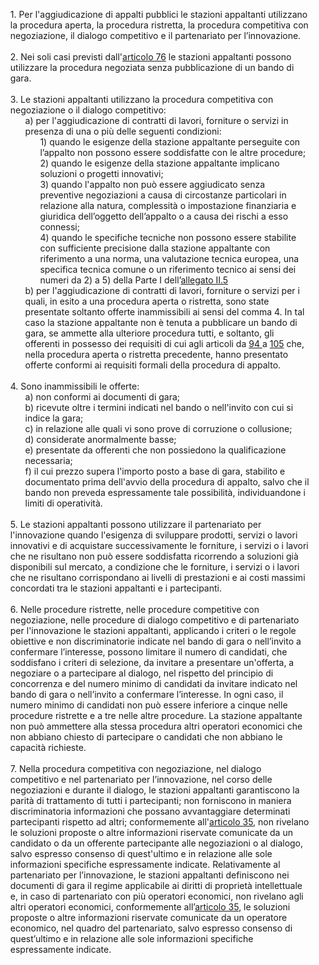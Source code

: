 <ul style="list-style-type: none;"> 
    <li>1. Per l'aggiudicazione di appalti pubblici le stazioni appaltanti utilizzano la procedura aperta, la procedura ristretta, la procedura competitiva con negoziazione, il dialogo competitivo e il partenariato per l’innovazione. </li></br>
    <li>2. Nei soli casi previsti dall'<a href="/articolo-76/1">articolo 76</a> le stazioni appaltanti possono utilizzare la procedura negoziata senza pubblicazione di un bando di gara.</li></br>
    <li>3. Le stazioni appaltanti utilizzano la procedura competitiva con negoziazione o il dialogo competitivo:
        <ul class="alist" style="list-style-type: none;">
           <li>a) per l'aggiudicazione di contratti di lavori, forniture o servizi in presenza di una o più delle seguenti condizioni:
                <ul style="list-style-type: none;">
                    <li>1) quando le esigenze della stazione appaltante perseguite con l’appalto non possono essere soddisfatte con le altre procedure;</li>
                    <li>2) quando le esigenze della stazione appaltante implicano soluzioni o progetti innovativi;</li>
                    <li>3) quando l'appalto non può essere aggiudicato senza preventive negoziazioni a causa di circostanze particolari in relazione alla natura, complessità o impostazione finanziaria e giuridica dell’oggetto dell’appalto o a causa dei rischi a esso connessi;</li>
                    <li>4) quando le specifiche tecniche non possono essere stabilite con sufficiente precisione dalla stazione appaltante con riferimento a una norma, una valutazione tecnica europea, una specifica tecnica comune o un riferimento tecnico ai sensi dei numeri da 2) a 5) della Parte I dell’<a href="/section/attachment-2-5/1">allegato II.5</a></li>
                </ul>
           </li>
           <li>b) per l'aggiudicazione di contratti di lavori, forniture o servizi per i quali, in esito a una procedura aperta o ristretta, sono state presentate soltanto offerte inammissibili ai sensi del comma 4. In tal caso la stazione appaltante non è tenuta a pubblicare un bando di gara, se ammette alla ulteriore procedura tutti, e soltanto, gli offerenti in possesso dei requisiti di cui agli articoli da <a href="/articolo-94/1">94 </a> a <a href="/articolo-105/1">105</a> che, nella procedura aperta o ristretta precedente, hanno presentato offerte conformi ai requisiti formali della procedura di appalto.</li>
        </ul>
    </li></br>
    <li>4. Sono inammissibili le offerte:  
        <ul class="alist" style="list-style-type: none;">
            <li>a) non conformi ai documenti di gara;</li>
            <li>b) ricevute oltre i termini indicati nel bando o nell'invito con cui si indice la gara;</li>
            <li>c) in relazione alle quali vi sono prove di corruzione o collusione;</li>
            <li>d) considerate anormalmente basse;</li>
            <li>e) presentate da offerenti che non possiedono la qualificazione necessaria;</li>
            <li>f) il cui prezzo supera l'importo posto a base di gara, stabilito e documentato prima dell'avvio della procedura di appalto, salvo che il bando non preveda espressamente tale possibilità, individuandone i limiti di operatività.</li>
        </ul>
    </li></br>
    <li>5. Le stazioni appaltanti possono utilizzare il partenariato per l'innovazione quando l'esigenza di sviluppare prodotti, servizi o lavori innovativi e di acquistare successivamente le forniture, i servizi o i lavori che ne risultano non può essere soddisfatta ricorrendo a soluzioni già disponibili sul mercato, a condizione che le forniture, i servizi o i lavori che ne risultano corrispondano ai livelli di prestazioni e ai costi massimi concordati tra le stazioni appaltanti e i partecipanti.</li></br>
    <li>6. Nelle procedure ristrette, nelle procedure competitive con negoziazione, nelle procedure di dialogo competitivo e di partenariato per l'innovazione le stazioni appaltanti, applicando i criteri o le regole obiettive e non discriminatorie indicate nel bando di gara o nell’invito a confermare l’interesse, possono limitare il numero di candidati, che soddisfano i criteri di selezione, da invitare a presentare un'offerta, a negoziare o a partecipare al dialogo, nel rispetto del principio di concorrenza e del numero minimo di candidati da invitare indicato nel bando di gara o nell’invito a confermare l’interesse. In ogni caso, il numero minimo di candidati non può essere inferiore a cinque nelle procedure ristrette e a tre nelle altre procedure. La stazione appaltante non può ammettere alla stessa procedura altri operatori economici che non abbiano chiesto di partecipare o candidati che non abbiano le capacità richieste.</li></br>
    <li>7. Nella procedura competitiva con negoziazione, nel dialogo competitivo e nel partenariato per l’innovazione, nel corso delle negoziazioni e durante il dialogo, le stazioni appaltanti garantiscono la parità di trattamento di tutti i partecipanti; non forniscono in maniera discriminatoria informazioni che possano avvantaggiare determinati partecipanti rispetto ad altri; conformemente all'<a href="/articolo-35/2">articolo 35</a>, non rivelano le soluzioni proposte o altre informazioni riservate comunicate da un candidato o da un offerente partecipante alle negoziazioni o al dialogo, salvo espresso consenso di quest'ultimo e in relazione alle sole informazioni specifiche espressamente indicate. Relativamente al partenariato per l’innovazione, le stazioni appaltanti definiscono nei documenti di gara il regime applicabile ai diritti di proprietà intellettuale e, in caso di partenariato con più operatori economici, non rivelano agli altri operatori economici, conformemente all’<a href="/articolo-35/2">articolo 35</a>, le soluzioni proposte o altre informazioni riservate comunicate da un operatore economico, nel quadro del partenariato, salvo espresso consenso di quest’ultimo e in relazione alle sole informazioni specifiche espressamente indicate.</li></br>
</ul>